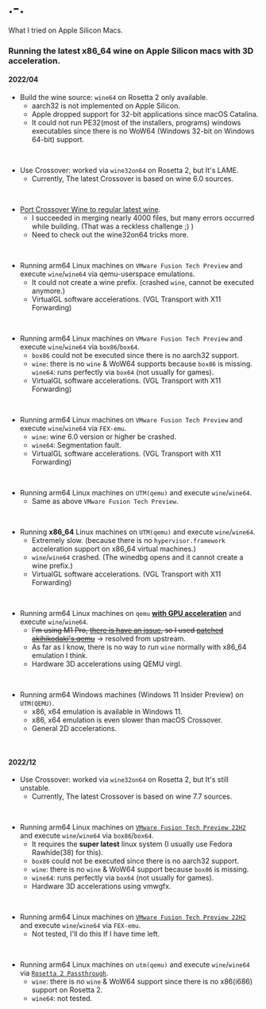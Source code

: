 # .-.
What I tried on Apple Silicon Macs.

### Running the latest x86_64 wine on Apple Silicon macs with 3D acceleration.

#### 2022/04

* Build the wine source: `wine64` on Rosetta 2 only available.
  - aarch32 is not implemented on Apple Silicon.
  - Apple dropped support for 32-bit applications since macOS Catalina.
  - It could not run PE32(most of the installers, programs) windows executables since there is no WoW64 (Windows 32-bit on Windows 64-bit) support.
<br>

* Use Crossover: worked via `wine32on64` on Rosetta 2, but It's LAME.
  - Currently, The latest Crossover is based on wine 6.0 sources.
<br>

* [Port Crossover Wine to regular latest wine](https://github.com/CalicoCheese/wine-cx-port).
  - I succeeded in merging nearly 4000 files, but many errors occurred while building. (That was a reckless challenge ;) )
  - Need to check out the wine32on64 tricks more.
<br>

* Running arm64 Linux machines on `VMware Fusion Tech Preview` and execute `wine`/`wine64` via qemu-userspace emulations.
  - It could not create a wine prefix. (crashed `wine`, cannot be executed anymore.)
  - VirtualGL software accelerations. (VGL Transport with X11 Forwarding)
<br>

* Running arm64 Linux machines on `VMware Fusion Tech Preview` and execute `wine`/`wine64` via `box86`/`box64`.
  - `box86` could not be executed since there is no aarch32 support.
  - `wine`: there is no `wine` & WoW64 supports because `box86` is missing.
  `wine64`: runs perfectly via `box64` (not usually for games).
  - VirtualGL software accelerations. (VGL Transport with X11 Forwarding)
<br>

* Running arm64 Linux machines on `VMware Fusion Tech Preview` and execute `wine`/`wine64` via `FEX-emu`.
  - `wine`: wine 6.0 version or higher be crashed.
  - `wine64`: Segmentation fault.
  - VirtualGL software accelerations. (VGL Transport with X11 Forwarding)
<br>

* Running arm64 Linux machines on `UTM(qemu)` and execute `wine`/`wine64`.
   - Same as above `VMware Fusion Tech Preview`.
<br>

* Running **x86_64** Linux machines on `UTM(qemu)` and execute `wine`/`wine64`.
   - Extremely slow. (because there is no `hypervisor.framework` acceleration support on x86_64 virtual machines.)
   - `wine`/`wine64` crashed. (The winedbg opens and it cannot create a wine prefix.)
   - VirtualGL software accelerations. (VGL Transport with X11 Forwarding)
<br>

* Running arm64 Linux machines on `qemu` [**with GPU acceleration**](https://gist.github.com/akihikodaki/87df4149e7ca87f18dc56807ec5a1bc5) and execute `wine`/`wine64`.
   - ~~I'm using M1 Pro, [there is have an issue](https://gist.github.com/akihikodaki/87df4149e7ca87f18dc56807ec5a1bc5?permalink_comment_id=4064827#gistcomment-4064827), so I used [patched akihikodaki's qemu](https://github.com/hurrhnn/qemu-hvf-patch/commit/bc0d5c2628c930caba57a7c191cac3e74ee49018)~~ -> resolved from upstream.
   - As far as I know, there is no way to run `wine` normally with x86_64 emulation I think.
   - Hardware 3D accelerations using QEMU virgl.
<br>

* Running arm64 Windows machines (Windows 11 Insider Preview) on `UTM(QEMU)`.
  - x86, x64 emulation is available in Windows 11.
  - x86, x64 emulation is even slower than macOS Crossover.
  - General 2D accelerations.
<br>

#### 2022/12

* Use Crossover: worked via `wine32on64` on Rosetta 2, but It's still unstable.
  - Currently, The latest Crossover is based on wine 7.7 sources.
<br>

* Running arm64 Linux machines on [`VMware Fusion Tech Preview 22H2`](https://blogs.vmware.com/teamfusion/2022/07/just-released-vmware-fusion-22h2-tech-preview.html) and execute `wine`/`wine64` via `box86`/`box64`.
  - It requires the **super latest** linux system (I usually use Fedora Rawhide(38) for this).
  - `box86` could not be executed since there is no aarch32 support.
  - `wine`: there is no `wine` & WoW64 support because `box86` is missing.
  - `wine64`: runs perfectly via `box64` (not usually for games).
  -  Hardware 3D accelerations using vmwgfx.
<br>

* Running arm64 Linux machines on [`VMware Fusion Tech Preview 22H2`](https://blogs.vmware.com/teamfusion/2022/07/just-released-vmware-fusion-22h2-tech-preview.html) and execute `wine`/`wine64` via `FEX-emu`.
  - Not tested, I'll do this If I have time left.
<br>

* Running arm64 Linux machines on `utm(qemu)` and execute `wine`/`wine64` via [`Rosetta 2 Passthrough`](https://developer.apple.com/documentation/virtualization/running_intel_binaries_in_linux_vms_with_rosetta).
  - `wine`: there is no `wine` & WoW64 support since there is no x86(i686) support on Rosetta 2.
  - `wine64`: not tested.
